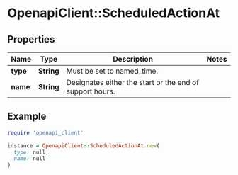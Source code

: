 # OpenapiClient::ScheduledActionAt

## Properties

| Name | Type | Description | Notes |
| ---- | ---- | ----------- | ----- |
| **type** | **String** | Must be set to named_time. |  |
| **name** | **String** | Designates either the start or the end of support hours. |  |

## Example

```ruby
require 'openapi_client'

instance = OpenapiClient::ScheduledActionAt.new(
  type: null,
  name: null
)
```

